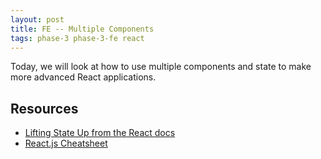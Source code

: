 ```yaml
---
layout: post
title: FE -- Multiple Components
tags: phase-3 phase-3-fe react
---
```


Today, we will look at how to use multiple components and state to make more advanced React applications.

## Resources

- [Lifting State Up from the React docs](https://reactjs.org/docs/lifting-state-up.html)
- [React.js Cheatsheet](https://devhints.io/react)
